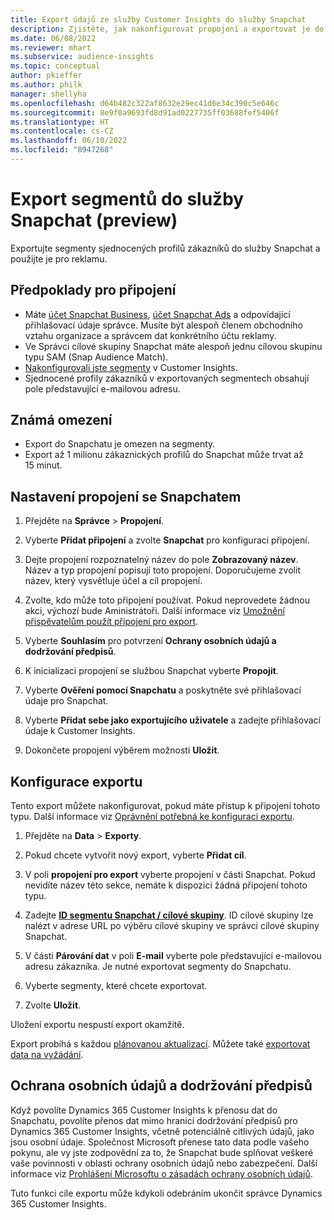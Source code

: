 ```yaml
---
title: Export údajů ze služby Customer Insights do služby Snapchat
description: Zjistěte, jak nakonfigurovat propojení a exportovat je do služby Snapchat.
ms.date: 06/08/2022
ms.reviewer: mhart
ms.subservice: audience-insights
ms.topic: conceptual
author: pkieffer
ms.author: philk
manager: shellyha
ms.openlocfilehash: d64b482c322af8632e29ec41d6e34c390c5e646c
ms.sourcegitcommit: 8e9f0a9693fd8d91ad0227735ff03688fef5406f
ms.translationtype: HT
ms.contentlocale: cs-CZ
ms.lasthandoff: 06/10/2022
ms.locfileid: "8947268"
---
```

# <a name="export-segments-to-snapchat-preview"></a>Export segmentů do služby Snapchat (preview)

Exportujte segmenty sjednocených profilů zákazníků do služby Snapchat a použijte je pro reklamu. 

## <a name="prerequisites-for-a-connection"></a>Předpoklady pro připojení

-   Máte [účet Snapchat Business](https://business.snapchat.com/), [účet Snapchat Ads](https://ads.snapchat.com/) a odpovídající přihlašovací údaje správce. Musíte být alespoň členem obchodního vztahu organizace a správcem dat konkrétního účtu reklamy. 
-   Ve Správci cílové skupiny Snapchat máte alespoň jednu cílovou skupinu typu SAM (Snap Audience Match). 
-   [Nakonfigurovali jste segmenty](segments.md) v Customer Insights.
-   Sjednocené profily zákazníků v exportovaných segmentech obsahují pole představující e-mailovou adresu.

## <a name="known-limitations"></a>Známá omezení

- Export do Snapchatu je omezen na segmenty.
- Export až 1 milionu zákaznických profilů do Snapchat může trvat až 15 minut. 

## <a name="set-up-connection-to-snapchat"></a>Nastavení propojení se Snapchatem

1. Přejděte na **Správce** > **Propojení**.

1. Vyberte **Přidat připojení** a zvolte **Snapchat** pro konfiguraci připojení.

1. Dejte propojení rozpoznatelný název do pole **Zobrazovaný název**. Název a typ propojení popisují toto propojení. Doporučujeme zvolit název, který vysvětluje účel a cíl propojení.

1. Zvolte, kdo může toto připojení používat. Pokud neprovedete žádnou akci, výchozí bude Aministrátoři. Další informace viz [Umožnění přispěvatelům použít připojení pro export](connections.md#allow-contributors-to-use-a-connection-for-exports).

1. Vyberte **Souhlasím** pro potvrzení **Ochrany osobních údajů a dodržování předpisů**.

1. K inicializaci propojení se službou Snapchat vyberte **Propojit**.

1. Vyberte **Ověření pomocí Snapchatu** a poskytněte své přihlašovací údaje pro Snapchat. 

1. Vyberte **Přidat sebe jako exportujícího uživatele** a zadejte přihlašovací údaje k Customer Insights.

1. Dokončete propojení výběrem možnosti **Uložit**.

## <a name="configure-an-export"></a>Konfigurace exportu

Tento export můžete nakonfigurovat, pokud máte přístup k připojení tohoto typu. Další informace viz [Oprávnění potřebná ke konfiguraci exportu](export-destinations.md#set-up-a-new-export).

1. Přejděte na **Data** > **Exporty**.

1. Pokud chcete vytvořit nový export, vyberte **Přidat cíl**.

1. V poli **propojení pro export** vyberte propojení v části Snapchat. Pokud nevidíte název této sekce, nemáte k dispozici žádná připojení tohoto typu.

1. Zadejte [**ID segmentu Snapchat / cílové skupiny**](https://businesshelp.snapchat.com/s/article/custom-audiences). ID cílové skupiny lze nalézt v adrese URL po výběru cílové skupiny ve správci cílové skupiny Snapchat. 

1. V části **Párování dat** v poli **E-mail** vyberte pole představující e-mailovou adresu zákazníka. Je nutné exportovat segmenty do Snapchatu.

1. Vyberte segmenty, které chcete exportovat. 

1. Zvolte **Uložit**.

Uložení exportu nespustí export okamžitě.

Export probíhá s každou [plánovanou aktualizací](system.md#schedule-tab). Můžete také [exportovat data na vyžádání](export-destinations.md#run-exports-on-demand). 


## <a name="data-privacy-and-compliance"></a>Ochrana osobních údajů a dodržování předpisů

Když povolíte Dynamics 365 Customer Insights k přenosu dat do Snapchatu, povolíte přenos dat mimo hranici dodržování předpisů pro Dynamics 365 Customer Insights, včetně potenciálně citlivých údajů, jako jsou osobní údaje. Společnost Microsoft přenese tato data podle vašeho pokynu, ale vy jste zodpovědní za to, že Snapchat bude splňovat veškeré vaše povinnosti v oblasti ochrany osobních údajů nebo zabezpečení. Další informace viz [Prohlášení Microsoftu o zásadách ochrany osobních údajů](https://go.microsoft.com/fwlink/?linkid=396732).

Tuto funkci cíle exportu může kdykoli odebráním ukončit správce Dynamics 365 Customer Insights.
